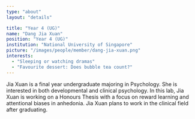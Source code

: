 ```yaml
---
type: "about"
layout: "details"

title: "Year 4 (UG)"
name: "Dang Jia Xuan"
position: "Year 4 (UG)"
institution: "National University of Singapore"
picture: "/images/people/member/dang-jia-xuan.png"
interests:
  - "Sleeping or watching dramas"
  - "Favourite dessert: Does bubble tea count?"
---
```


Jia Xuan is a final year undergraduate majoring in Psychology. She is interested in both developmental and clinical psychology. In this lab, Jia Xuan is working on a Honours Thesis with a focus on reward learning and attentional biases in anhedonia. Jia Xuan plans to work in the clinical field after graduating.
